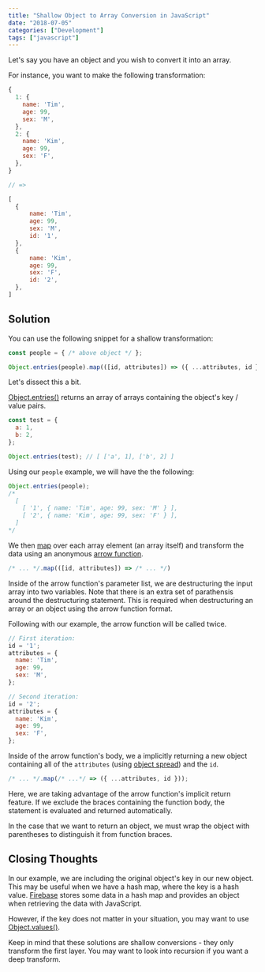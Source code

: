 ```yaml
---
title: "Shallow Object to Array Conversion in JavaScript"
date: "2018-07-05"
categories: ["Development"]
tags: ["javascript"]
---
```


Let's say you have an object and you wish to convert it into an array.

For instance, you want to make the following transformation:

```js
{
  1: {
    name: 'Tim',
    age: 99,
    sex: 'M',
  },
  2: {
    name: 'Kim',
    age: 99,
    sex: 'F',
  },
}

// =>

[
  {
      name: 'Tim',
      age: 99,
      sex: 'M',
      id: '1',
  },
  {
      name: 'Kim',
      age: 99,
      sex: 'F',
      id: '2',
  },
]
```

## Solution

You can use the following snippet for a shallow transformation:

```js
const people = { /* above object */ };

Object.entries(people).map(([id, attributes]) => ({ ...attributes, id }));
```

Let's dissect this a bit.

[Object.entries()](https://developer.mozilla.org/en-US/docs/Web/JavaScript/Reference/Global_Objects/Object/entries) returns an array of arrays containing the object's key / value pairs.

```js
const test = {
  a: 1,
  b: 2,
};

Object.entries(test); // [ ['a', 1], ['b', 2] ]
```

Using our `people` example, we will have the the following:

```js
Object.entries(people);
/*
  [
    [ '1', { name: 'Tim', age: 99, sex: 'M' } ],
    [ '2', { name: 'Kim', age: 99, sex: 'F' } ],
  ]
*/
```

We then [map](https://developer.mozilla.org/en-US/docs/Web/JavaScript/Reference/Global_Objects/Array/map) over each array element (an array itself) and transform the data using an anonymous [arrow function](https://developer.mozilla.org/en-US/docs/Web/JavaScript/Reference/Functions/Arrow_functions).

```js
/* ... */.map(([id, attributes]) => /* ... */)
```

Inside of the arrow function's parameter list, we are destructuring the input array into two variables. Note that there is an extra set of parathensis around the destructuring statement. This is required when destructuring an array or an object using the arrow function format.

Following with our example, the arrow function will be called twice.

```js
// First iteration:
id = '1';
attributes = {
  name: 'Tim',
  age: 99,
  sex: 'M',
};

// Second iteration:
id = '2';
attributes = {
  name: 'Kim',
  age: 99,
  sex: 'F',
};
```

Inside of the arrow function's body, we a implicitly returning a new object containing all of the `attributes` (using [object spread](https://developer.mozilla.org/en-US/docs/Web/JavaScript/Reference/Operators/Spread_syntax)) and the `id`.

```js
/* ... */.map(/* ...*/ => ({ ...attributes, id }));
```

Here, we are taking advantage of the arrow function's implicit return feature. If we exclude the braces containing the function body, the statement is evaluated and returned automatically.

In the case that we want to return an object, we must wrap the object with parentheses to distinguish it from function braces.

## Closing Thoughts

In our example, we are including the original object's key in our new object. This may be useful when we have a hash map, where the key is a hash value. [Firebase](https://firebase.google.com/) stores some data in a hash map and provides an object when retrieving the data with JavaScript.

However, if the key does not matter in your situation, you may want to use [Object.values()](https://developer.mozilla.org/en-US/docs/Web/JavaScript/Reference/Global_Objects/Object/values).

Keep in mind that these solutions are shallow conversions - they only transform the first layer. You may want to look into recursion if you want a deep transform.

